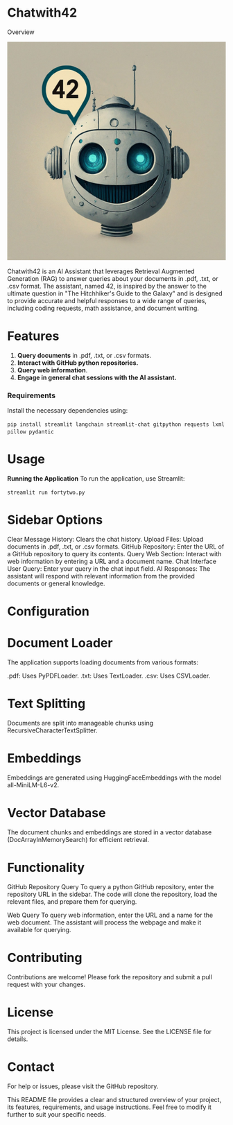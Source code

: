 
# Chatwith42 

Overview

![ask42](https://github.com/codeordie-prog/fortwo/blob/master/streamlitapp/logo/stimage.jfif)

Chatwith42 is an AI Assistant that leverages Retrieval Augmented Generation (RAG) to answer queries about your documents in .pdf, .txt, or .csv format. The assistant, named 42, is inspired by the answer to the ultimate question in "The Hitchhiker's Guide to the Galaxy" and is designed to provide accurate and helpful responses to a wide range of queries, including coding requests, math assistance, and document writing.

# Features
1. **Query documents** in .pdf, .txt, or .csv formats.
2. **Interact with GitHub python repositories.**
3. **Query web information**.
4. **Engage in general chat sessions with the AI assistant.**

### Requirements
Install the necessary dependencies using: 

   
   ```pip install streamlit langchain streamlit-chat gitpython requests lxml pillow pydantic```

# Usage

**Running the Application**
To run the application, use Streamlit:

   ```streamlit run fortytwo.py```

# Sidebar Options

Clear Message History: Clears the chat history.
Upload Files: Upload documents in .pdf, .txt, or .csv formats.
GitHub Repository: Enter the URL of a GitHub repository to query its contents.
Query Web Section: Interact with web information by entering a URL and a document name.
Chat Interface
User Query: Enter your query in the chat input field.
AI Responses: The assistant will respond with relevant information from the provided documents or general knowledge.

# Configuration

# Document Loader
The application supports loading documents from various formats:

.pdf: Uses PyPDFLoader.
.txt: Uses TextLoader.
.csv: Uses CSVLoader.

# Text Splitting
Documents are split into manageable chunks using RecursiveCharacterTextSplitter.

# Embeddings
Embeddings are generated using HuggingFaceEmbeddings with the model all-MiniLM-L6-v2.

# Vector Database
The document chunks and embeddings are stored in a vector database (DocArrayInMemorySearch) for efficient retrieval.

# Functionality

GitHub Repository Query
To query a python GitHub repository, enter the repository URL in the sidebar. The code will clone the repository, load the relevant files, and prepare them for querying.

Web Query
To query web information, enter the URL and a name for the web document. The assistant will process the webpage and make it available for querying.

# Contributing
Contributions are welcome! Please fork the repository and submit a pull request with your changes.

# License
This project is licensed under the MIT License. See the LICENSE file for details.

# Contact
For help or issues, please visit the GitHub repository.

This README file provides a clear and structured overview of your project, its features, requirements, and usage instructions. Feel free to modify it further to suit your specific needs.
